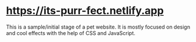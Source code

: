 # https://its-purr-fect.netlify.app

This is a sample/initial stage of a pet website. It is mostly focused on design and cool effects with the help of CSS and JavaScript.
